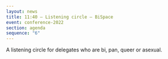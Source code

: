 ```yaml
---
layout: news
title: 11:40 – Listening circle – BiSpace
event: conference-2022
section: agenda
sequence: "6"
---
```

A﻿ listening circle for delegates who are bi, pan, queer or asexual.